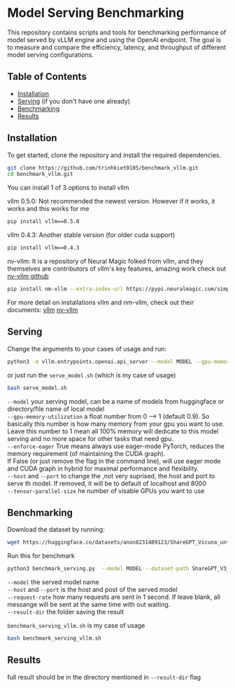 # Model Serving Benchmarking

This repository contains scripts and tools for benchmarking performance of model served by vLLM engine and using the OpenAI endpoint. The goal is to measure and compare the efficiency, latency, and throughput of different model serving configurations.

## Table of Contents

- [Installation](#installation)
- [Serving](#serving) (if you don't have one already)
- [Benchmarking](#benchmarking)
- [Results](#results)

## Installation

To get started, clone the repository and install the required dependencies.

```bash
git clone https://github.com/trinhkiet0105/benchmark_vllm.git
cd benchmark_vllm.git
```

You can install 1 of 3 options to install vllm

vllm 0.5.0:
Not recommended the newest version. However if it works, it works and this works for me

```bash
pip install vllm==0.5.0
```

vllm 0.4.3:
Another stable version (for older cuda support)

```bash
pip install vllm==0.4.3
```

nv-vllm:
It is a repository of Neural Magic folked from vllm, and they themselves are contributors of vllm's key features, amazing work check out [nv-vllm github](https://github.com/neuralmagic/nm-vllm)

```bash
pip install nm-vllm --extra-index-url https://pypi.neuralmagic.com/simple
```

For more detail on installations vllm and nm-vllm, check out their documents:
[vllm](https://docs.vllm.ai)
[nv-vllm](https://docs.neuralmagic.com/products/nm-vllm/)

## Serving

Change the arguments to your cases of usage and run:

```bash
python3 -m vllm.entrypoints.openai.api_server --model MODEL --gpu-memory-utilization GPU_MEMORY_UTILIZATION --tensor-parallel-size TENSOR_PARALLEL_SIZE --host HOST --port PORT --enforce-eager 
```

or just run the `serve_model.sh` (which is my case of usage)

```bash
bash serve_model.sh
```

`--model` your serving model, can be a name of models from huggingface or directory/file name of local model \
`--gpu-memory-utilization` a float number from 0 --> 1 (default 0.9). So basically this number is how many memory from your gpu you want to use.\
Leave this number to 1 mean all 100% memory will dedicate to this model serving and no more space for other tasks that need gpu.\
`--enforce-eager` True means always use eager-mode PyTorch, reduces the memory requirement (of maintaining the CUDA graph). \
If False (or just remove the flag in the command line), will use eager mode and CUDA graph in hybrid for maximal performance and flexibility. \
`--host` and `--port` to change the ,not very suprised, the host and port to serve th model. If removed, it will be to default of localhost and 8000 \
`--tensor-parallel-size` he number of visable GPUs you want to use

## Benchmarking

Download the dataset by running:

```bash
wget https://huggingface.co/datasets/anon8231489123/ShareGPT_Vicuna_unfiltered/resolve/main/ShareGPT_V3_unfiltered_cleaned_split.json
```

Run this for benchmark

```bash
python3 benchmark_serving.py  --model MODEL --dataset-path ShareGPT_V3_unfiltered_cleaned_split.json --host HOST --port PORT --request-rate REQUEST_RATE --save-result --result-dir RESULT_DIR
```

`--model` the served model name \
`--host` and `--port` is the host and post of the served model \
`--request-rate` how many requests are sent in 1 second. If leave blank, all messange will be sent at the same time with out waiting. \
`--result-dir` the folder saving the result

`benchmark_serving_vllm.sh` is my case of usage

```bash
bash benchmark_serving_vllm.sh
```

## Results

full result should be in the directory mentioned in `--result-dir` flag
